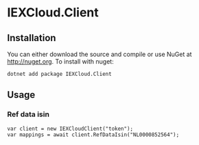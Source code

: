 # IEXCloud.Client
## Installation
You can either download the source and compile or use NuGet at http://nuget.org. To install with nuget:
```
dotnet add package IEXCloud.Client
```

## Usage
### Ref data isin
```
var client = new IEXCloudClient("token");
var mappings = await client.RefDataIsin("NL0000852564");
```
